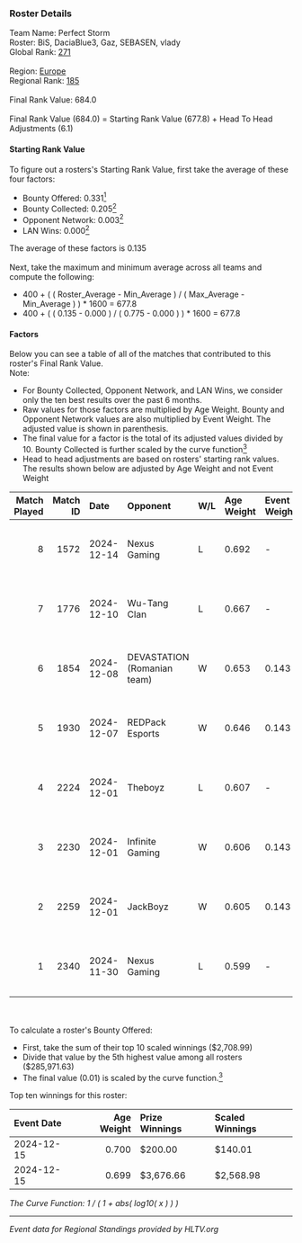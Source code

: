 ### Roster Details<br />
Team Name: Perfect Storm<br />
Roster: BiS, DaciaBlue3, Gaz, SEBASEN, vlady<br />
Global Rank: [271](../../standings_global_2025_02_28.md)<br />
<br />
Region: [Europe]( ../../standings_europe_2025_02_28.md)<br />
Regional Rank: [185]( ../../standings_europe_2025_02_28.md)<br />
<br />
Final Rank Value:  684.0<br />
<br />
Final Rank Value (684.0) = Starting Rank Value (677.8) + Head To Head Adjustments (6.1)<br />

#### Starting Rank Value<br />
To figure out a rosters's Starting Rank Value, first take the average of these four factors:<br />
- Bounty Offered: 0.331[<sup>1</sup>](#table2)
- Bounty Collected: 0.205[<sup>2</sup>](#table1)
- Opponent Network: 0.003[<sup>2</sup>](#table1)
- LAN Wins: 0.000[<sup>2</sup>](#table1)

The average of these factors is 0.135<br />
<br />
Next, take the maximum and minimum average across all teams and compute the following:<br />
- 400 + ( ( Roster_Average - Min_Average ) / ( Max_Average - Min_Average ) ) * 1600 = 677.8
- 400 + ( ( 0.135 - 0.000 ) / ( 0.775 - 0.000 ) ) * 1600 = 677.8


#### Factors<br />
Below you can see a table of all of the matches that contributed to this roster's Final Rank Value.<br />
Note:<br />

- For Bounty Collected, Opponent Network, and LAN Wins, we consider only the ten best results over the past 6 months.
- Raw values for those factors are multiplied by Age Weight. Bounty and Opponent Network values are also multiplied by Event Weight. The adjusted value is shown in parenthesis.
- The final value for a factor is the total of its adjusted values divided by 10. Bounty Collected is further scaled by the curve function[<sup>3</sup>](#curveFunction)
- Head to head adjustments are based on rosters' starting rank values. The results shown below are adjusted by Age Weight and not Event Weight
<span id="table1"></span><br />


| Match Played | Match ID | Date       | Opponent                    | W/L | Age Weight | Event Weight | Bounty Collected | Opponent Network | LAN Wins  | H2H Adj. | Roster                               |
| -: | -: | :- | :- | :- | :- | :- | :- | :- | :- | -: | :- |
|            8 |     1572 | 2024-12-14 | Nexus Gaming                | L   | 0.692      | -            | -                | -                | -         |    -2.27 | BiS, DaciaBlue3, Gaz, SEBASEN, vlady |
|            7 |     1776 | 2024-12-10 | Wu-Tang Clan                | L   | 0.667      | -            | -                | -                | -         |   -11.58 | BiS, DaciaBlue3, Gaz, SEBASEN, vlady |
|            6 |     1854 | 2024-12-08 | DEVASTATION (Romanian team) | W   | 0.653      | 0.143        | 0.004 (0.000)    | 0.088 (0.008)    | 0 (0.000) |     9.29 | BiS, DaciaBlue3, Gaz, SEBASEN, vlady |
|            5 |     1930 | 2024-12-07 | REDPack Esports             | W   | 0.646      | 0.143        | 0.002 (0.000)    | 0.092 (0.008)    | 0 (0.000) |     8.35 | BiS, DaciaBlue3, Gaz, SEBASEN, vlady |
|            4 |     2224 | 2024-12-01 | Theboyz                     | L   | 0.607      | -            | -                | -                | -         |   -10.48 | BiS, DaciaBlue3, Gaz, SEBASEN, vlady |
|            3 |     2230 | 2024-12-01 | Infinite Gaming             | W   | 0.606      | 0.143        | 0.000 (0.000)    | 0.064 (0.006)    | 0 (0.000) |     5.04 | BiS, DaciaBlue3, Gaz, SEBASEN, vlady |
|            2 |     2259 | 2024-12-01 | JackBoyz                    | W   | 0.605      | 0.143        | 0.009 (0.001)    | 0.060 (0.005)    | 0 (0.000) |     9.18 | BiS, DaciaBlue3, Gaz, SEBASEN, vlady |
|            1 |     2340 | 2024-11-30 | Nexus Gaming                | L   | 0.599      | -            | -                | -                | -         |    -1.39 | BiS, DaciaBlue3, Gaz, SEBASEN, vlady |

<br />
<span id="table2"></span><br />
To calculate a roster's Bounty Offered:<br />

- First, take the sum of their top 10 scaled winnings ($2,708.99)
- Divide that value by the 5th highest value among all rosters ($285,971.63)
- The final value (0.01) is scaled by the curve function.[<sup>3</sup>](#curveFunction)

Top ten winnings for this roster:<br />

| Event Date | Age Weight | Prize Winnings | Scaled Winnings |
| :- | -: | :- | :- |
| 2024-12-15 |      0.700 | $200.00        | $140.01         |
| 2024-12-15 |      0.699 | $3,676.66      | $2,568.98       |


<span id="curveFunction"></span>_The Curve Function: 1 / ( 1 + abs( log10( x ) ) )_<br />

---
_Event data for Regional Standings provided by HLTV.org_<br />
